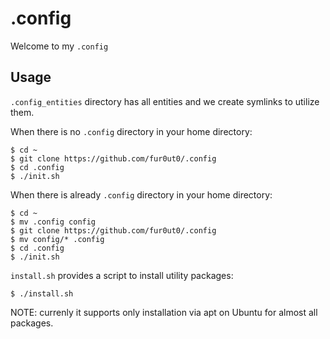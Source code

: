 # .config

Welcome to my `.config`

## Usage

`.config_entities` directory has all entities and we create symlinks to utilize them.

When there is no `.config` directory in your home directory:

```shell
$ cd ~
$ git clone https://github.com/fur0ut0/.config
$ cd .config
$ ./init.sh
```

When there is already `.config` directory in your home directory:

```shell
$ cd ~
$ mv .config config
$ git clone https://github.com/fur0ut0/.config
$ mv config/* .config
$ cd .config
$ ./init.sh
```

`install.sh` provides a script to install utility packages:

```shell
$ ./install.sh
```

NOTE: currenly it supports only installation via apt on Ubuntu for almost all packages.

